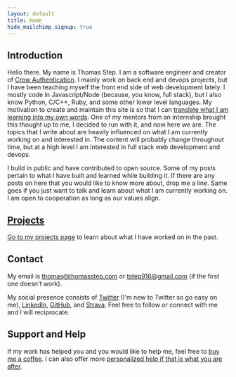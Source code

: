 ```yaml
---
layout: default
title: Home
hide_mailchimp_signup: true
---
```


## Introduction

Hello there. My name is Thomas Step. I am a software engineer and creator of [Crow Authentication](https://crowauth.com/). I mainly work on back end and devops projects, but I have been teaching myself the front end side of web development lately. I mostly code in Javascript/Node (because, you know, full stack), but I also know Python, C/C++, Ruby, and some other lower level languages. My motivation to create and maintain this site is so that I can [translate what I am learning into my own words](https://twitter.com/swyx/status/1009174159690264579). One of my mentors from an internship brought this thought up to me, I decided to run with it, and now here we are. The topics that I write about are heavily influenced on what I am currently working on and interested in. The content will probably change throughout time, but at a high level I am interested in full stack web development and devops.

I build in public and have contributed to open source. Some of my posts pertain to what I have built and learned while building it. If there are any posts on here that you would like to know more about, drop me a line. Same goes if you just want to talk and learn about what I am currently working on. I am open to cooperation as long as our values align.

## [Projects](/projects)

[Go to my projects page](/projects) to learn about what I have worked on in the past.

## Contact

My email is thomas@thomasstep.com or tstep916@gmail.com (if the first one doesn't work).

My social presence consists of [Twitter](https://twitter.com/tr33b3ard) (I'm new to Twitter so go easy on me), [LinkedIn](https://www.linkedin.com/in/thomasstep/), [GitHub](https://github.com/thomasstep), and [Strava](https://www.strava.com/athletes/50851495). Feel free to follow or connect with me and I will reciprocate.

## Support and Help

If my work has helped you and you would like to help me, feel free to [buy me a coffee](https://www.buymeacoffee.com/thomasstep). I can also offer more [personalized help if that is what you are after](https://www.buymeacoffee.com/thomasstep/e/41426).